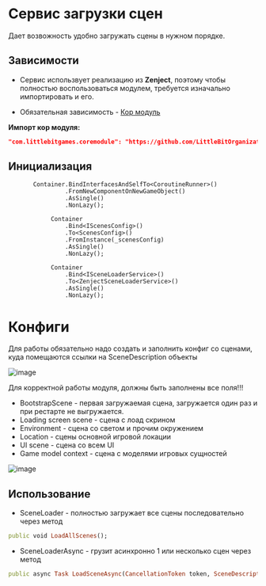 # Сервис загрузки сцен

Дает возвожность удобно загружать сцены в нужном порядке.

## Зависимости

- Сервис использвует реализацию из **Zenject**, поэтому чтобы полностью воспользоваться модулем, требуется изначально импортировать и его.

- Обязательная зависимость - [Кор модуль](https://github.com/LittleBitOrganization/evolution-engine-core)

**Импорт кор модуля:**
```json
"com.littlebitgames.coremodule": "https://github.com/LittleBitOrganization/evolution-engine-core.git"
```

## Инициализация

```
       Container.BindInterfacesAndSelfTo<CoroutineRunner>()
                .FromNewComponentOnNewGameObject()
                .AsSingle()
                .NonLazy();

            Container
                .Bind<IScenesConfig>()
                .To<ScenesConfig>()
                .FromInstance(_scenesConfig)
                .AsSingle()
                .NonLazy();

            Container
                .Bind<ISceneLoaderService>()
                .To<ZenjectSceneLoaderService>()
                .AsSingle()
                .NonLazy();
```

# Конфиги

Для работы обязательно надо создать и заполнить конфиг со сценами, куда помещаются ссылки на SceneDescription объекты

![image](https://user-images.githubusercontent.com/66946236/203389389-c35e8f2e-b121-45c3-bdde-c1aca7334196.png)

Для корректной работы модуля, должны быть заполнены все поля!!!
- BootstrapScene - первая загружаемая сцена, загружается один раз и при рестарте не выгружается.
- Loading screen scene - сцена с лоад скрином
- Environment - сцена со светом и прочим окружением
- Location - сцены основной игровой локации
- UI scene - сцена со всем UI
- Game model context - сцена с моделями игровых сущностей

![image](https://user-images.githubusercontent.com/66946236/203389917-7a959be0-24cd-47bd-9506-e2c7f50cfc60.png)

## Использование

- SceneLoader - полностью загружает все сцены последовательно через метод
```ruby
public void LoadAllScenes();
```
- SceneLoaderAsync - грузит асинхронно 1 или несколько сцен через метод 
```ruby
public async Task LoadSceneAsync(CancellationToken token, SceneDescription scene);
```

